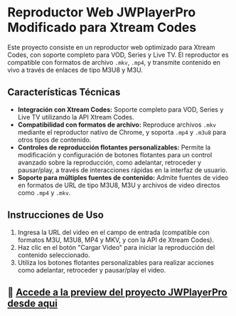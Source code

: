 # Reproductor Web JWPlayerPro Modificado para Xtream Codes

Este proyecto consiste en un reproductor web optimizado para Xtream Codes, con soporte completo para VOD, Series y Live TV. El reproductor es compatible con formatos de archivo `.mkv`, `.mp4`, y transmite contenido en vivo a través de enlaces de tipo M3U8 y M3U.

## Características Técnicas

* **Integración con Xtream Codes:** Soporte completo para VOD, Series y Live TV utilizando la API Xtream Codes.
* **Compatibilidad con formatos de archivo:** Reproduce archivos `.mkv` mediante el reproductor nativo de Chrome, y soporta `.mp4` y `.m3u8` para otros tipos de contenido.
* **Controles de reproducción flotantes personalizables:** Permite la modificación y configuración de botones flotantes para un control avanzado sobre la reproducción, como adelantar, retroceder y pausar/play, a través de interacciones rápidas en la interfaz de usuario.
* **Soporte para múltiples fuentes de contenido:** Admite fuentes de video en formatos de URL de tipo M3U8, M3U y archivos de video directos como `.mp4` y `.mkv`.

## Instrucciones de Uso

1. Ingresa la URL del video en el campo de entrada (compatible con formatos M3U, M3U8, MP4 y MKV, y con la API de Xtream Codes).
2. Haz clic en el botón "Cargar Video" para iniciar la reproducción del contenido seleccionado.
3. Utiliza los botones flotantes personalizables para realizar acciones como adelantar, retroceder y pausar/play el video.


## 🔗 [Accede a la preview del proyecto JWPlayerPro desde aqui](https://jeremias0618.github.io/JWPlayerPro/)
